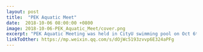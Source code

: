 ```yaml
---
layout: post
title:  "PEK Aquatic Meet"
date:  2018-10-06 08:00:00 +0800
image: 2018-10-06-PEK_Aquatic_Meet/cover.png
excerpt: "PEK Aquatic Meeting was held in CityU swimming pool on Oct 6th. Academians were all in red T-shirts, proudly cheering for our 12 swimmers."
linkToOther: https://mp.weixin.qq.com/s/dOjWc5193zvvp6E324aPFg
---
```



